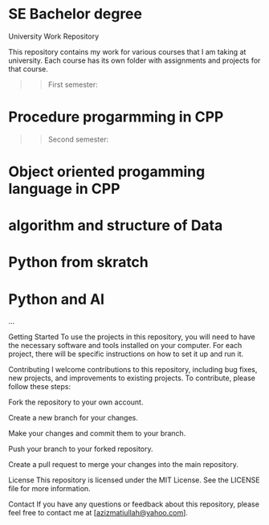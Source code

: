 # SE Bachelor degree

University Work Repository

This repository contains my work for various courses that I am taking at university. Each course has its own folder with assignments and projects for that course.

>>First semester: 

# Procedure progarmming in CPP

>> Second semester: 
# Object oriented progamming language in CPP
# algorithm and structure of Data
# Python from skratch 
# Python and AI 

...

Getting Started
To use the projects in this repository, you will need to have the necessary software and tools installed on your computer. For each project, there will be specific instructions on how to set it up and run it.

Contributing
I welcome contributions to this repository, including bug fixes, new projects, and improvements to existing projects. To contribute, please follow these steps:

Fork the repository to your own account.

Create a new branch for your changes.

Make your changes and commit them to your branch.

Push your branch to your forked repository.

Create a pull request to merge your changes into the main repository.

License
This repository is licensed under the MIT License. See the LICENSE file for more information.

Contact
If you have any questions or feedback about this repository, please feel free to contact me at [azizmatiullah@yahoo.com].
